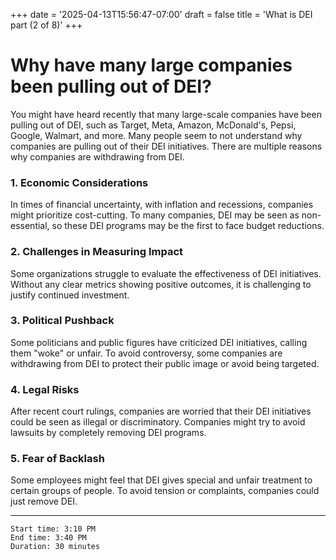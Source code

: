 +++
date = '2025-04-13T15:56:47-07:00'
draft = false
title = 'What is DEI part (2 of 8)'
+++

# Why have many large companies been pulling out of DEI?

You might have heard recently that many large-scale companies have been pulling out of DEI, such as Target, Meta, Amazon, McDonald's, Pepsi, Google, Walmart, and more. Many people seem to not understand why companies are pulling out of their DEI initiatives. There are multiple reasons why companies are withdrawing from DEI. 

### 1. Economic Considerations
In times of financial uncertainty, with inflation and recessions, companies might prioritize cost-cutting. To many companies, DEI may be seen as non-essential, so these DEI programs may be the first to face budget reductions.

### 2. Challenges in Measuring Impact
Some organizations struggle to evaluate the effectiveness of DEI initiatives. Without any clear metrics showing positive outcomes, it is challenging to justify continued investment.

### 3. Political Pushback
Some politicians and public figures have criticized DEI initiatives, calling them "woke" or unfair. To avoid controversy, some companies are withdrawing from DEI to protect their public image or avoid being targeted. 

### 4. Legal Risks
After recent court rulings, companies are worried that their DEI initiatives could be seen as illegal or discriminatory. Companies might try to avoid lawsuits by completely removing DEI programs.

### 5. Fear of Backlash
Some employees might feel that DEI gives special and unfair treatment to certain groups of people. To avoid tension or complaints, companies could just remove DEI.

---
```
Start time: 3:10 PM  
End time: 3:40 PM  
Duration: 30 minutes
```